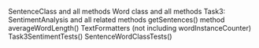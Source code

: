 SentenceClass and all methods
Word class and all methods
Task3: SentimentAnalysis and all related methods
getSentences() method
averageWordLength()
TextFormatters (not including wordInstanceCounter)
Task3SentimentTests()
SentenceWordClassTests()

